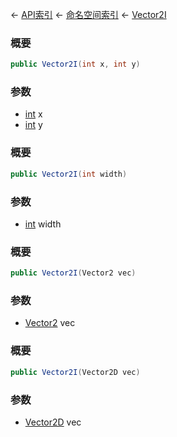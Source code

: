 ← [API索引](Api-Index) ← [命名空间索引](Namespace-Index) ← [Vector2I](VRageMath.Vector2I)

### 概要

```csharp
public Vector2I(int x, int y)
```

### 参数

* [int](https://docs.microsoft.com/en-us/dotnet/api/System.Int32?view=netframework-4.6) x
* [int](https://docs.microsoft.com/en-us/dotnet/api/System.Int32?view=netframework-4.6) y
### 概要

```csharp
public Vector2I(int width)
```

### 参数

* [int](https://docs.microsoft.com/en-us/dotnet/api/System.Int32?view=netframework-4.6) width
### 概要

```csharp
public Vector2I(Vector2 vec)
```

### 参数

* [Vector2](VRageMath.Vector2) vec
### 概要

```csharp
public Vector2I(Vector2D vec)
```

### 参数

* [Vector2D](VRageMath.Vector2D) vec
